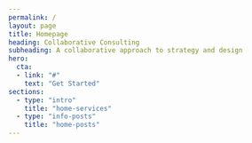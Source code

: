 ```yaml
---
permalink: /
layout: page
title: Homepage
heading: Collaborative Consulting
subheading: A collaborative approach to strategy and design
hero:
  cta:
  - link: "#"
    text: "Get Started"
sections:
  - type: "intro"
    title: "home-services"
  - type: "info-posts"
    title: "home-posts"
---
```

